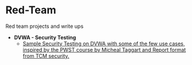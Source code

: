 # Red-Team
Red team projects and write ups

- <b>DVWA - Security Testing</b>
    - [Sample Security Testing on DVWA with some of the few use cases, inspired by the PWST course by Micheal Taggart and Report format from TCM security.](https://github.com/kairos-diem/Red-Team/blob/main/DVWA/DVWA%20-%20Security%20Assessment%20Findings%20Report.pdf)
